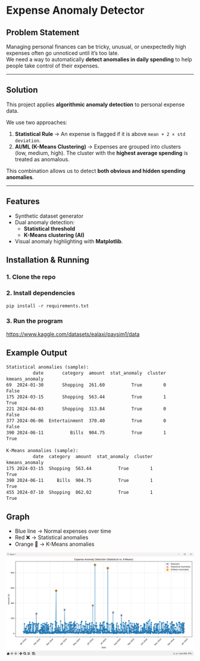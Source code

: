 # Expense Anomaly Detector

## Problem Statement
Managing personal finances can be tricky, unusual, or unexpectedly high expenses often go unnoticed until it’s too late.  
We need a way to automatically **detect anomalies in daily spending** to help people take control of their expenses.

---

## Solution
This project applies **algorithmic anomaly detection** to personal expense data.

We use two approaches:
1. **Statistical Rule** → An expense is flagged if it is above `mean + 2 × std deviation`.  
2. **AI/ML (K-Means Clustering)** → Expenses are grouped into clusters (low, medium, high). The cluster with the **highest average spending** is treated as anomalous.  

This combination allows us to detect **both obvious and hidden spending anomalies**.

---

## Features
- Synthetic dataset generator  
- Dual anomaly detection:
  - **Statistical threshold**  
  - **K-Means clustering (AI)**  
- Visual anomaly highlighting with **Matplotlib**.  


##  Installation & Running
### 1. Clone the repo
### 2. Install dependencies
    pip install -r requirements.txt
### 3. Run the program 

https://www.kaggle.com/datasets/ealaxi/paysim1/data


## Example Output
```
Statistical anomalies (sample):
          date       category  amount  stat_anomaly  cluster  kmeans_anomaly
69  2024-01-30       Shopping  261.60          True        0           False
175 2024-03-15       Shopping  563.44          True        1            True
221 2024-04-03       Shopping  313.84          True        0           False
377 2024-06-06  Entertainment  370.40          True        0           False
390 2024-06-11          Bills  904.75          True        1            True

K-Means anomalies (sample):
          date  category  amount  stat_anomaly  cluster  kmeans_anomaly
175 2024-03-15  Shopping  563.44          True        1            True
390 2024-06-11     Bills  904.75          True        1            True
455 2024-07-10  Shopping  862.02          True        1            True
```

## Graph

- Blue line → Normal expenses over time
- Red ❌ → Statistical anomalies
- Orange 🔶 → K-Means anomalies

![alt text](SampleOutput.png)